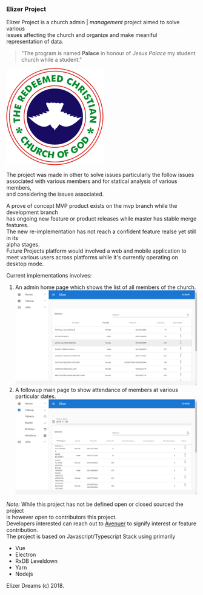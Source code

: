### Elizer Project
Elizer Project is a church admin | _management_ project aimed to solve various  
issues affecting the church and organize and make meaniful  
representation of data.

> "The program is named **Palace** in honour of *Jesus Palace* my student church while a student."

![mvp program icon](https://raw.githubusercontent.com/avenuer/palace/master/build/icons/256x256.png "Mvp Icon")

The project was made in other to solve issues particularly the follow issues  
associated with various members and for statical analysis of various members,  
and considering the issues associated.

A prove of concept MVP product exists on the mvp branch while the development branch   
has ongoing new feature or product releases while master has stable merge features.  
The new re-implementation has not reach a confident feature realse yet still in its  
alpha stages.  
Future Projects platform would involved a web and mobile application to meet various users across platforms while it's currently operating on desktop mode.

Current implementations involves:  
1. An admin home page which shows the list of all members of the church. ![Admin Home](https://raw.githubusercontent.com/avenuer/palace/master/docs/images/elizer-admin-home.png "Admin Home")   
3. A followup main page to show attendance of members at various particular dates. ![Followup Home](https://raw.githubusercontent.com/avenuer/palace/master/docs/images/elizer-followup-home.png "Followup Home")  


*Note:* While this project has not be defined open or closed sourced the project  
is however open to contributors this project.  
Developers interested can reach out to [Avenuer](mailto:abiodunogundijo@gmail.com) to signify interest or feature contribution.  
The project is based on Javascript/Typescript Stack using primarily  
* Vue  
* Electron
* RxDB Leveldown  
* Yarn
* Nodejs


Elizer Dreams (c) 2018.